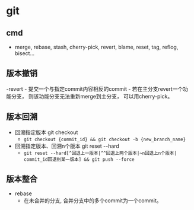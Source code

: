 # git

## cmd
- merge, rebase, stash, cherry-pick, revert, blame, reset, tag, reflog, bisect...
## 版本撤销
-revert
    - 提交一个与指定commit内容相反的commit
    - 若在主分支revert一个功能分支， 则该功能分支无法重新merge到主分支， 可以用cherry-pick。
## 版本回溯
- 回溯指定版本 git checkout
    - `git checkout {commit_id} && git checkout -b {new_branch_name}`
- 回溯指定版本、回溯n个版本 git reset --hard
    - `git reset --hard[^回退上一版本|^^回退上两个版本|~n回退上n个版本| commit_id回退到某一版本] && git push --force`
## 版本整合
- rebase
    - 在未合并的分支, 合并分支中的多个commit为一个commit。